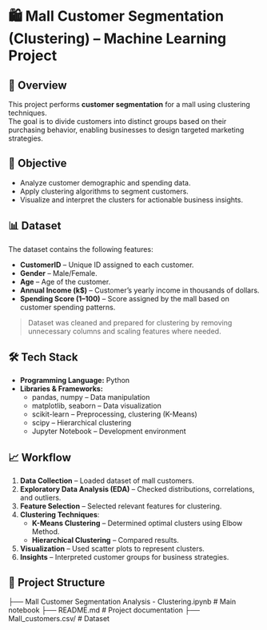 # 🛍 Mall Customer Segmentation (Clustering) – Machine Learning Project

## 📌 Overview
This project performs **customer segmentation** for a mall using clustering techniques.  
The goal is to divide customers into distinct groups based on their purchasing behavior, enabling businesses to design targeted marketing strategies.

## 🎯 Objective
- Analyze customer demographic and spending data.
- Apply clustering algorithms to segment customers.
- Visualize and interpret the clusters for actionable business insights.

## 📊 Dataset
The dataset contains the following features:
- **CustomerID** – Unique ID assigned to each customer.
- **Gender** – Male/Female.
- **Age** – Age of the customer.
- **Annual Income (k$)** – Customer’s yearly income in thousands of dollars.
- **Spending Score (1–100)** – Score assigned by the mall based on customer spending patterns.

> Dataset was cleaned and prepared for clustering by removing unnecessary columns and scaling features where needed.

## 🛠 Tech Stack
- **Programming Language:** Python
- **Libraries & Frameworks:**
  - pandas, numpy – Data manipulation
  - matplotlib, seaborn – Data visualization
  - scikit-learn – Preprocessing, clustering (K-Means)
  - scipy – Hierarchical clustering
  - Jupyter Notebook – Development environment

## 📈 Workflow
1. **Data Collection** – Loaded dataset of mall customers.
2. **Exploratory Data Analysis (EDA)** – Checked distributions, correlations, and outliers.
3. **Feature Selection** – Selected relevant features for clustering.
4. **Clustering Techniques**:
   - **K-Means Clustering** – Determined optimal clusters using Elbow Method.
   - **Hierarchical Clustering** – Compared results.
5. **Visualization** – Used scatter plots to represent clusters.
6. **Insights** – Interpreted customer groups for business strategies.

## 📂 Project Structure

├── Mall Customer Segmentation Analysis - Clustering.ipynb # Main notebook
├── README.md # Project documentation
├── Mall_customers.csv/ # Dataset 
